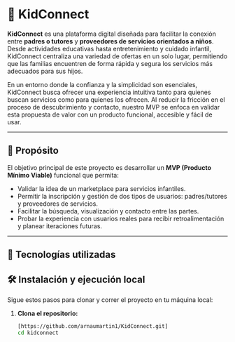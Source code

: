 # 👶 KidConnect

**KidConnect** es una plataforma digital diseñada para facilitar la conexión entre **padres o tutores** y **proveedores de servicios orientados a niños**. Desde actividades educativas hasta entretenimiento y cuidado infantil, KidConnect centraliza una variedad de ofertas en un solo lugar, permitiendo que las familias encuentren de forma rápida y segura los servicios más adecuados para sus hijos.

En un entorno donde la confianza y la simplicidad son esenciales, KidConnect busca ofrecer una experiencia intuitiva tanto para quienes buscan servicios como para quienes los ofrecen. Al reducir la fricción en el proceso de descubrimiento y contacto, nuestro MVP se enfoca en validar esta propuesta de valor con un producto funcional, accesible y fácil de usar.

---

## 🎯 Propósito

El objetivo principal de este proyecto es desarrollar un **MVP (Producto Mínimo Viable)** funcional que permita:

- Validar la idea de un marketplace para servicios infantiles.
- Permitir la inscripción y gestión de dos tipos de usuarios: padres/tutores y proveedores de servicios.
- Facilitar la búsqueda, visualización y contacto entre las partes.
- Probar la experiencia con usuarios reales para recibir retroalimentación y planear iteraciones futuras.

---

## 🧰 Tecnologías utilizadas


## 🛠 Instalación y ejecución local

Sigue estos pasos para clonar y correr el proyecto en tu máquina local:

1. **Clona el repositorio:**
   ```bash
   [https://github.com/arnaumartin1/KidConnect.git]
   cd kidconnect
